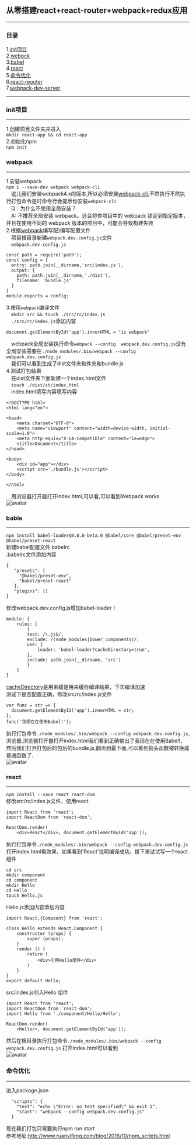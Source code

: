 ## 从零搭建react+react-router+webpack+redux应用
___
### 目录
1.[init项目](#init)  
2.[webpck](#webpack)  
3.[babel](#bable)  
4.[react](#react)  
5.[命令优化](#cli)  
6.[react-reouter](#jump)  
7.[webpack-dev-server](#jump)  
___
### <span id='init'>init项目</span>  
___
1.创建项目文件夹并进入  
```mkdir react-app && cd react-app```  
2.初始化npm  
```npm init```  
### <span id='webpack'>webpack</span>  
___  
1.安装webpack  
```npm i --save-dev webpack webpack-cli```  
&ensp;&ensp;这儿我们安装webpack4.x的版本,所以必须安装[webpack-cli](https://www.webpackjs.com/guides/installation/#%E5%89%8D%E6%8F%90%E6%9D%A1%E4%BB%B6),不然执行不然执行打包命令是时命令行会提示你安装```webpack-cli```  
&ensp;&ensp;Q：为什么不使用全局安装？  
&ensp;&ensp;A: 不推荐全局安装 webpack。这会将你项目中的 webpack 锁定到指定版本，并且在使用不同的 webpack 版本的项目中，可能会导致构建失败  
2.根据[webpack](https://www.webpackjs.com)编写配)编写配置文件  
&ensp;&ensp;项目根目录新建```webpack.dev.config.js```文件  
&ensp;&ensp;```webpack.dev.config.js```  
```
const path = require('path');
const config = {
  entry: path.join(__dirname,'src/index.js'),
  output: {
    path: path.join(__dirname,'./dist'),
    filename: 'bundle.js'
  }
}
module.exports = config;   
```  
3.使用```webpack```编译文件  
&ensp;&ensp;```mkdir src && touch ./src/rc/index.js```  
&ensp;&ensp;```./src/rc/index.js```添加内容  
```
document.getElementById('app').innerHTML = "is webpack"
```  
&ensp;&ensp;webpack全局安装执行命令```webpack --config  webpack.dev.config.js```没有全局安装需要在```./node_modules/.bin/webpack --config webpack.dev.config.js```  
&ensp;&ensp;我们可以看到生成了dist文件夹和件夹和bundle.js  
4.测试打包结果  
&ensp;&ensp;在dist文件夹下面新建一个index.html文件  
&ensp;&ensp;```touch ./dist/st/index.html```  
&ensp;&ensp;index.html填写内容填写内容  
```
<!DOCTYPE html>
<html lang="en">

<head>
    <meta charset="UTF-8">
    <meta name="viewport" content="width=device-width, initial-scale=1.0">
    <meta http-equiv="X-UA-Compatible" content="ie=edge">
    <title>Document</title>
</head>

<body>
    <div id="app"></div>
    <script src='./bundle.js'></script>
</body>

</html>
```  
&ensp;&ensp;用浏览器打开器打开index.html,可以看,可以看到Webpack works  
![avatar](/pubilc/1536842661(1).jpg) 
### <span id='bable'>bable</span>
___
```npm install babel-loader@8.0.0-beta.0 @babel/core @babel/preset-env @babel/preset-react```  
新建babel配置文件.babelrc  
.babelrc文件添加内容  
``` 
{
   "presets": [
     "@babel/preset-env",
     "babel/preset-react"
   ],
   "plugins": []
}
```  
修改webpack.dev.config.js增加babel-loader！  
```
module: {
    rules: [
        {
        test: /\.js$/,
        exclude: /(node_modules|bower_components)/,
        use: {
            loader: 'babel-loader?cacheDirectory=true',
        },
        include: path.join(__dirname, 'src')
        }
    ]
}
```
[cacheDirectory](https://www.webpackjs.com/loaders/babel-loader/#babel-loader-%E5%BE%88%E6%85%A2-)是用来缓是用来缓存编译结果，下次编译加速  
测试下是否配置正确，修改src/rc/index.js文件  
```
var func = str => {
  document.getElementById('app').innerHTML = str;
};
func('我现在在使用Babel!');
```  
执行打包命令```./node_modules/.bin/webpack --config webpack.dev.config.js```,浏览器,浏览器打开器打开index.html我们看到正确输出了我现在在使用Babel!，然后我们打开打包后的包后的bundle.js,翻页到最下面,可以看到箭头函数被转换成普通函数了.  
![avatar](/pubilc/1536842562(1).jpg)  
### <span id='react'>react</span>  
___
```npm install --save react react-dom```  
修改src/rc/index.js文件，使用react  
```
import React from 'react';
import ReactDom from 'react-dom';

ReactDom.render(
    <div>React</div>, document.getElementById('app'));
```  
执行打包命令```./node_modules/.bin/webpack --config webpack.dev.config.js```  
打开index.html看效果，如果看到'React'说明编译成功，接下来试试写一个react组件  
```
cd src
mkdir component
cd component
mkdir Hello
cd Hello
touch Hello.js
```  
Hello.js添加内容添加内容  
```
import React,{Compoent} from 'react';

class Hello extends React.Component {
    constructor (props) {
        super (props);
    }
    render () {
        return (
            <div>引用Hello组件</div>
        )
    }
}
export default Hello;
```  
src/index.js引入Hello 组件  
```
import React from 'react';
import ReactDom from 'react-dom';
import Hello from './component/Hello/Hello';

ReactDom.render(
    <Hello/>, document.getElementById('app'));
```  
然后在根目录执行打包命令```./node_modules/.bin/webpack --config webpack.dev.config.js``` 打开index.html可以看到  
![avatar](/pubilc/1536844117(1).jpg)  
### <span id='cli' >命令优化</span>  
___

进入package.json  
```
  "scripts": {
    "test": "echo \"Error: no test specified\" && exit 1",
    "start": "webpack --config webpack.dev.config.js"
  }
```  
现在我们打包只需要执行npm run start  
参考地址:http://www.ruanyifeng.com/blog/2016/10/npm_scripts.html  
